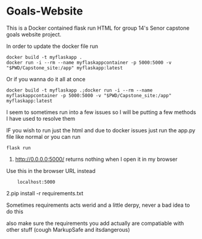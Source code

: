 # Goals-Website

This is a Docker contained flask run HTML for group 14's Senor capstone goals website project.

In order to update the docker file run 

```
docker build -t myflaskapp .
docker run -i --rm --name myflaskappcontainer -p 5000:5000 -v "$PWD/Capstone_site:/app" myflaskapp:latest 
```
Or if you wanna do it all at once
```
docker build -t myflaskapp .;docker run -i --rm --name myflaskappcontainer -p 5000:5000 -v "$PWD/Capstone_site:/app" myflaskapp:latest 
```



I seem to sometimes run into a few issues so I will be putting a few methods I have used to resolve them

IF you wish to run just the html and due to docker issues just run the app.py file like normal or you can run 
```
flask run
```

1. http://0.0.0.0:5000/ returns nothing when I open it in my browser

Use this in the browser URL instead
```
    localhost:5000
```
2.pip install -r requirements.txt

Sometimes requirements acts werid and a little derpy, never a bad idea to do this

also make sure the requirements you add actually are compatiable with other stuff (cough MarkupSafe and itsdangerous)

